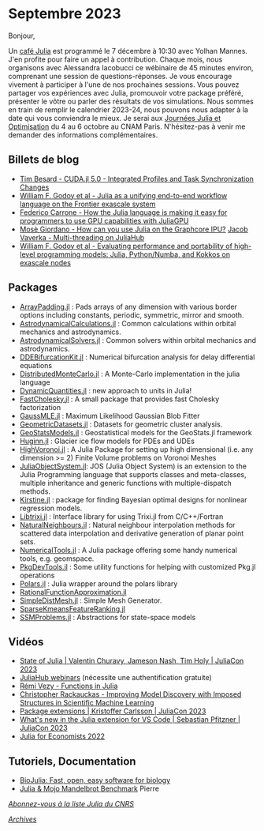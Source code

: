 # Septembre 2023 

Bonjour, 

Un [café Julia](https://calcul.math.cnrs.fr/cafe-julia-5.html) est
programmé le 7 décembre à 10:30 avec Yolhan Mannes. J'en profite
pour faire un appel à contribution.  Chaque mois, nous organisons
avec Alessandra Iacobucci ce wébinaire de 45 minutes environ,
comprenant une session de questions-réponses.  Je vous encourage
vivement à participer à l'une de nos prochaines sessions. Vous
pouvez partager vos expériences avec Julia, promouvoir votre package
préféré, présenter le vôtre ou parler des résultats de vos simulations.
Nous sommes en train de remplir le calendrier 2023-24, nous pouvons
nous adapter à la date qui vous conviendra le mieux.  Je serai aux
[Journées Julia et Optimisation](https://calcul.math.cnrs.fr/2023-10-journee-julia-optimisation.html)
du 4 au 6 octobre au CNAM Paris. N'hésitez-pas à venir me demander
des informations complémentaires.

## Billets de blog

- [Tim Besard - CUDA.jl 5.0 - Integrated Profiles and Task Synchronization Changes](https://info.juliahub.com/cuda-jl-5-0-changes)
- [William F. Godoy et al - Julia as a unifying end-to-end workflow language on the Frontier exascale system](https://hgpu.org/?p=28622)
- [Federico Carrone - How the Julia language is making it easy for programmers to use GPU capabilities with JuliaGPU](https://medium.com/this-is-not-a-monad-tutorial/julia-gpu-98a461d33e21)
- [Mosè Giordano - How can you use Julia on the Graphcore IPU?](https://www.graphcore.ai/posts/running-julia-on-graphcore-ipus?utm_content=264939446&utm_medium=social&utm_source=twitter&hss_channel=tw-764088549230702592)
 [Jacob Vaverka - Multi-threading on JuliaHub](https://info.juliahub.com/multi-threading-juliahub)
- [William F. Godoy et al - Evaluating performance and portability of high-level programming models: Julia, Python/Numba, and Kokkos on exascale nodes](https://arxiv.org/pdf/2303.06195.pdf)

## Packages

- [ArrayPadding.jl](https://github.com/paulxshen/ArrayPadding.jl) : Pads arrays of any dimension with various border options including constants, periodic, symmetric, mirror and smooth.
- [AstrodynamicalCalculations.jl](https://github.com/cadojo/AstrodynamicalCalculations.jl) : Common calculations within orbital mechanics and astrodynamics.
- [AstrodynamicalSolvers.jl](https://github.com/cadojo/AstrodynamicalSolvers.jl) : Common solvers within orbital mechanics and astrodynamics.
- [DDEBifurcationKit.jl](https://github.com/bifurcationkit/DDEBifurcationKit.jl) : Numerical bifurcation analysis for delay differential equations
- [DistributedMonteCarlo.jl](https://github.com/baxmittens/DistributedMonteCarlo.jl) : A Monte-Carlo implementation in the julia language
- [DynamicQuantities.jl](https://github.com/SymbolicML/DynamicQuantities.jl) : new approach to units in Julia!
- [FastCholesky.jl](https://github.com/biaslab/FastCholesky.jl) : A small package that provides fast Cholesky factorization
- [GaussMLE.jl](https://github.com/JuliaSMLM/GaussMLE.jl) : Maximum Likelihood Gaussian Blob Fitter
- [GeometricDatasets.jl](https://github.com/JuliaTDA/GeometricDatasets.jl) : Datasets for geometric cluster analysis.
- [GeoStatsModels.jl](https://github.com/JuliaEarth/GeoStatsModels.jl) : Geostatistical models for the GeoStats.jl framework
- [Huginn.jl](https://github.com/ODINN-SciML/Huginn.jl) : Glacier ice flow models for PDEs and UDEs
- [HighVoronoi.jl](https://github.com/martinheida/HighVoronoi.jl) : A Julia Package for setting up high dimensional (i.e. any dimension >= 2) Finite Volume problems on Voronoi Meshes
- [JuliaObjectSystem.jl](https://github.com/EdBarrancos/JuliaObjectSystem): JOS (Julia Object System) is an extension to the Julia Programming language that supports classes and meta-classes, multiple inheritance and generic functions with multiple-dispatch methods.
- [Kirstine.jl](https://sr.ht/~lsandig/Kirstine.jl) : package for finding Bayesian optimal designs for nonlinear regression models.
- [Libtrixi.jl](https://github.com/trixi-framework/libtrixi) : Interface library for using Trixi.jl from C/C++/Fortran
- [NaturalNeighbours.jl](https://github.com/DanielVandH/NaturalNeighbours.jl) : Natural neighbour interpolation methods for scattered data interpolation and derivative generation of planar point sets.
- [NumericalTools.jl](https://github.com/physcxia/NumericalTools.jl) : A Julia package offering some handy numerical tools, e.g. geomspace.
- [PkgDevTools.jl](https://github.com/charleskawczynski/PkgDevTools.jl) : Some utility functions for helping with customized Pkg.jl operations
- [Polars.jl](https://github.com/Pangoraw/Polars.jl) : Julia wrapper around the polars library
- [RationalFunctionApproximation.jl](https://github.com/complexvariables/RationalFunctionApproximation.jl)
- [SimpleDistMesh.jl](https://github.com/alex-nunn/SimpleDistMesh) : Simple Mesh Generator. 
- [SparseKmeansFeatureRanking.jl](https://github.com/kose-y/SparseKmeansFeatureRanking.jl)
- [SSMProblems.jl](https://github.com/TuringLang/SSMProblems.jl) : Abstractions for state-space models


## Vidéos

- [State of Julia | Valentin Churavy, Jameson Nash, Tim Holy | JuliaCon 2023](https://youtu.be/jFhL8EVrz7s?si=yS3XBRHmuQFT0a8s)
- [JuliaHub webinars](https://juliahub.com/company/resources/webinars/) (nécessite une authentification gratuite)
- [Rémi Vezy - Functions in Julia](https://youtu.be/NdPMaDzpqW8?si=v5keroLQEJfp9OQ0)
- [Christopher Rackauckas - Improving Model Discovery with Imposed Structures in Scientific Machine Learning](https://youtu.be/5jat8moluUM?si=EuMTrzINny1GWvZV)
- [Package extensions | Kristoffer Carlsson | JuliaCon 2023](https://youtu.be/TiIZlQhFzyk?si=98CuSMei7NPhIO4i)
- [What's new in the Julia extension for VS Code | Sebastian Pfitzner | JuliaCon 2023](https://youtu.be/FdRyqKqAYHI?si=oILvbxwoUz_26vih)
- [Julia for Economists 2022](https://www.youtube.com/playlist?list=PLbuwVVKCI3sRW0Y5ehBFwdFVuyuy87ram)

## Tutoriels, Documentation

- [BioJulia: Fast, open, easy software for biology](https://biojulia.dev/BioJuliaDocs/dev/)
- [Julia & Mojo Mandelbrot Benchmark](https://discourse.julialang.org/t/julia-mojo-mandelbrot-benchmark/103638/24)
Pierre

[*Abonnez-vous à la liste Julia du CNRS*](https://listes.services.cnrs.fr/wws/subscribe/julia)

[*Archives*](https://pnavaro.github.io/NouvellesJulia)
